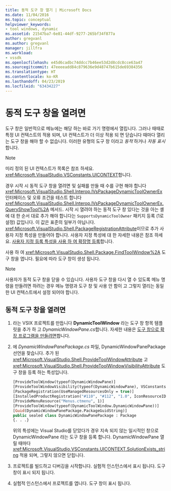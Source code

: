```yaml
---
title: 동적 도구 창 열기 | Microsoft Docs
ms.date: 11/04/2016
ms.topic: conceptual
helpviewer_keywords:
- tool windows, dynamic
ms.assetid: 21547ba7-6e81-44df-9277-265bf34f877a
author: gregvanl
ms.author: gregvanl
manager: jillfra
ms.workload:
- vssdk
ms.openlocfilehash: e45d6cadbc74ddcc7b46ee53d2d8cdc8cce63a47
ms.sourcegitcommit: 47eeeeadd84c879636e9d48747b615de69384356
ms.translationtype: HT
ms.contentlocale: ko-KR
ms.lasthandoff: 04/23/2019
ms.locfileid: "63434227"
---
```

# <a name="open-a-dynamic-tool-window"></a>동적 도구 창을 열려면
도구 창은 일반적으로 메뉴에는 해당 하는 바로 가기 명령에서 열립니다. 그러나 때때로 특정 UI 컨텍스트의 적용 되며, UI 컨텍스트가 더 이상 적용 되 면 닫습니다 때마다 열리는 도구 창을 해야 할 수 없습니다. 이러한 유형의 도구 창 이라고 *동적* 하거나 *자동 표시*합니다.

> [!NOTE]
> 미리 정의 된 UI 컨텍스트가 목록은 참조 하세요. <xref:Microsoft.VisualStudio.VSConstants.UICONTEXT>합니다.

 경우 시작 시 동적 도구 창을 열려면 및 실패를 만들 때 수를 구현 해야 합니다 <xref:Microsoft.VisualStudio.Shell.Interop.IVsPackageDynamicToolOwnerEx> 인터페이스 및 오류 조건을 테스트 합니다 <xref:Microsoft.VisualStudio.Shell.Interop.IVsPackageDynamicToolOwnerEx.QueryShowTool%2A> 메서드. 시작 시 열려야 하는 동적 도구 창 있다는 것을 아는 셸에 대 한 순서 대로 추가 해야 합니다는 `SupportsDynamicToolOwner` 패키지 등록 (1로 설정) 값입니다. 이 값은 표준의 일부가 아닙니다. <xref:Microsoft.VisualStudio.Shell.PackageRegistrationAttribute>이므로 추가 사용자 지정 특성을 만들어야 합니다. 사용자 지정 특성에 대 한 자세한 내용은 참조 하세요. [사용자 지정 등록 특성을 사용 하 여 확장명 등록](../extensibility/registering-and-unregistering-vspackages.md#using-a-custom-registration-attribute-to-register-an-extension)합니다.

 사용 하 여 <xref:Microsoft.VisualStudio.Shell.Package.FindToolWindow%2A> 도구 창을 엽니다. 필요에 따라 도구 창이 생성 됩니다.

> [!NOTE]
> 사용자가 동적 도구 창을 닫을 수 있습니다. 사용자 도구 창을 다시 열 수 있도록 메뉴 명령을 만들려면 하려는 경우 메뉴 명령과 도구 창 및 사용 안 함이 고 그렇지 열리는 동일한 UI 컨텍스트에서 설정 되어야 합니다.

## <a name="to-open-a-dynamic-tool-window"></a>동적 도구 창을 열려면

1. 라는 VSIX 프로젝트를 만듭니다 **DynamicToolWindow** 라는 도구 창 항목 템플릿을 추가 하 고 *DynamicWindowPane.cs*합니다. 자세한 내용은 [도구 창으로 확장 프로그램을 만들려면](../extensibility/creating-an-extension-with-a-tool-window.md)합니다.

2. 에 *DynamicWindowPanePackage.cs* 파일, DynamicWindowPanePackage 선언을 찾습니다. 추가 된 <xref:Microsoft.VisualStudio.Shell.ProvideToolWindowAttribute> 고 <xref:Microsoft.VisualStudio.Shell.ProvideToolWindowVisibilityAttribute> 도구 창을 등록 하는 특성입니다.

    ```vb
    [ProvideToolWindow(typeof(DynamicWindowPane)]
    [ProvideToolWindowVisibility(typeof(DynamicWindowPane), VSConstants.UICONTEXT.SolutionExists_string)]
    [PackageRegistration(UseManagedResourcesOnly = true)]
    [InstalledProductRegistration("#110", "#112", "1.0", IconResourceID = 400)] // Info on this package for Help/About
    [ProvideMenuResource("Menus.ctmenu", 1)]
    [ProvideToolWindow(typeof(DynamicToolWindow.DynamicWindowPane))]
    [Guid(DynamicWindowPanePackage.PackageGuidString)]
    public sealed class DynamicWindowPanePackage : Package
    {. . .}
    ```

     위의 특성에는 Visual Studio를 닫았다가 경우 지속 되지 않는 일시적인 창으로 DynamicWindowPane 라는 도구 창을 등록 합니다. DynamicWindowPane 열릴 때마다 <xref:Microsoft.VisualStudio.VSConstants.UICONTEXT.SolutionExists_string> 적용 되며, 그렇지 않으면 닫힙니다.

3. 프로젝트를 빌드하고 디버깅을 시작합니다. 실험적 인스턴스에서 표시 됩니다. 도구 창이 표시 되지 됩니다.

4. 실험적 인스턴스에서 프로젝트를 엽니다. 도구 창이 표시 됩니다.